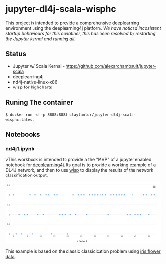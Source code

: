 # jupyter-dl4j-scala-wisphc

This project is intended to provide a comprehensive deeplearning environment
using the deeplearning4j platform. *We have noticed incosistent startup behaviours
for this conatiner, this has been resolved by restarting the Jupyter kernal and running all.* 

## Status

* Jupyter w/ Scala Kernal - https://github.com/alexarchambault/jupyter-scala
* deeplearning4j 
* nd4j-native-linux-x86 
* wisp for highcharts 

## Runing The container

```
$ docker run -d -p 8888:8888 claytantor/jupyter-dl4j-scala-wisphc:latest
```

## Notebooks

### nd4j1.ipynb
vThis workbook is intended to provide a the "MVP" of a jupyter enabled notebook for
 [deeplearning4j](https://deeplearning4j.org). Its goal is to provide a working 
 example of a DL4J network, and then to use [wisp](https://github.com/quantifind/wisp) 
 to display the results of the network classification output.
 
 ![scatter](https://github.com/claytantor/jupyter-dl4j-scala-wisphc/blob/master/docs/img/nd4j1.png "scatter")
 
 This example is based on the classic classicication problem using 
 [iris flower data](https://en.wikipedia.org/wiki/Iris_flower_data_set). 
